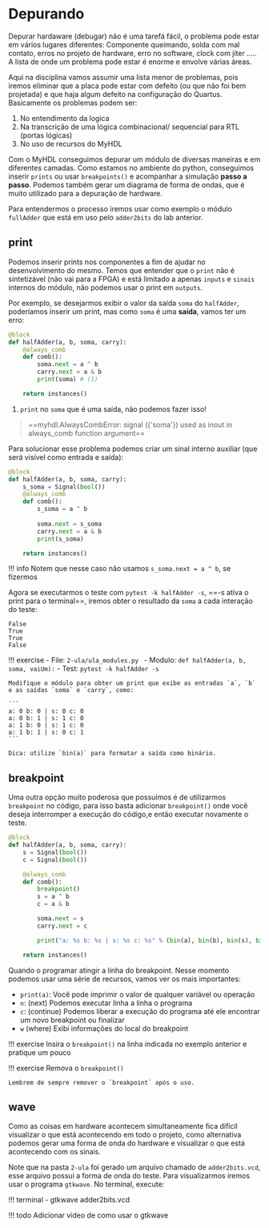 # Depurando

Depurar hardaware (debugar) não é uma tarefá fácil, o problema pode estar em vários lugares diferentes: Componente queimando, solda com mal contato, erros no projeto de hardware, erro no software, clock com jiter ..... A lista de onde um problema pode estar é enorme e envolve várias áreas. 

Aqui na disciplina vamos assumir uma lista menor de problemas, pois iremos eliminar que a placa pode estar com defeito (ou que não foi bem projetada) e que haja algum defeito na configuração do Quartus. Basicamente os problemas podem ser:

1. No entendimento da logica 
1. Na transcrição de uma lógica combinacional/ sequencial para RTL (portas lógicas)
1. No uso de recursos do MyHDL 

Com o MyHDL conseguimos depurar um módulo de diversas maneiras e em diferentes camadas. Como estamos no ambiente do python, conseguimos inserir `prints` ou usar `breakpoints()` e acompanhar a simulação **passo a passo**. Podemos também gerar um diagrama de forma de ondas, que é muito utilizado para a depuração de hardware.

Para entendermos o processo iremos usar como exemplo o módulo `fullAdder` que está em uso pelo `adder2bits` do lab anterior. 

## print

Podemos inserir prints nos componentes a fim de ajudar no desenvolvimento do mesmo. Temos que entender que o `print` não é sintetizável (não vai para a FPGA) e está limitado a apenas `inputs` e `sinais` internos do módulo, não podemos usar o print em `outputs`.

Por exemplo, se desejarmos exibir o valor da saída `soma` do `halfAdder`, poderíamos inserir um print, mas como `soma` é uma **saída**, vamos ter um erro:

``` py title="ula_modules.py" hl_lines="7"
@block
def halfAdder(a, b, soma, carry):
    @always_comb
    def comb():
        soma.next = a ^ b
        carry.next = a & b
        print(soma) # (1)

    return instances()
```

1. `print` no `soma` que é uma saída, não podemos fazer isso!

> ==myhdl.AlwaysCombError: signal ({'soma'}) used as inout in always_comb function argument==

Para solucionar esse problema podemos criar um sinal interno auxiliar (que será visível como entrada e saída):

``` py title="ula_modules.py" hl_lines="3 8"
@block
def halfAdder(a, b, soma, carry):
    s_soma = Signal(bool())
    @always_comb
    def comb():
        s_soma = a ^ b
        
        soma.next = s_soma
        carry.next = a & b
        print(s_soma)

    return instances()
```

!!! info
    Notem que nesse caso não usamos `s_soma.next = a ^ b`, se fizermos 

Agora se executarmos o teste com `pytest -k halfAdder -s`, ==-s ativa o print para o terminal==, iremos obter o resultado da `soma` a cada interação do teste:

```
False
True
True
False
```

!!! exercise
    - File: `2-ula/ula_modules.py `
    - Modulo: `def halfAdder(a, b, soma, vaiUm):`
    - Test: `pytest -k halfAdder -s`
 
    Modifique o módulo para obter um print que exibe as entradas `a`, `b` e as saídas `soma` e `carry`, como:
    
    ```
    a: 0 b: 0 | s: 0 c: 0
    a: 0 b: 1 | s: 1 c: 0
    a: 1 b: 0 | s: 1 c: 0
    a: 1 b: 1 | s: 0 c: 1
    ```
    
    Dica: utilize `bin(a)` para formatar a saída como binário.


## breakpoint

Uma outra opção muito poderosa que possuímos é de utilizarmos `breakpoint` no código, para isso basta adicionar `breakpoint()` onde você deseja interromper a execução do código,e então executar novamente o teste.

``` py hl_lines="8"
@block
def halfAdder(a, b, soma, carry):
    s = Signal(bool())
    c = Signal(bool())

    @always_comb
    def comb():
        breakpoint()
        s = a ^ b
        c = a & b

        soma.next = s
        carry.next = c

        print("a: %s b: %s | s: %s c: %s" % (bin(a), bin(b), bin(s), bin(c)))

    return instances()
```

Quando o programar atingir a linha do breakpoint. Nesse momento podemos usar uma série de recursos, vamos ver os mais importantes:

- `print(a)`: Você pode imprimir o valor de qualquer variável ou operação
- `n`: (next) Podemos executar linha a linha o programa
- `c`: (continue) Podemos liberar a execução do programa até ele encontrar um novo breakpoint ou finalizar
- `w` (where) Exibi informações do local do breakpoint

<script id="asciicast-Xvb0we1j1c4jHYpBAK5uHjViz" src="https://asciinema.org/a/Xvb0we1j1c4jHYpBAK5uHjViz.js" async></script>

!!! exercise
    Insira o `breakpoint()` na linha indicada no exemplo anterior e pratique um pouco

!!! exercise
    Remova o `breakpoint()` 
    
    Lembrem de sempre remover o `breakpoint` após o uso.

## wave 

Como as coisas em hardware acontecem simultaneamente fica difícil visualizar o que está acontecendo em todo o projeto, como alternativa podemos gerar uma forma de onda do hardware e visualizar o que está acontecendo com os sinais.

Note que na pasta `2-ula` foi gerado um arquivo chamado de `adder2bits.vcd`, esse arquivo possui a forma de onda do teste. Para visualizarmos iremos usar o programa `gtkwave`. No terminal, execute: 

!!! terminal
    - gtkwave adder2bits.vcd

!!! todo
    Adicionar vídeo de como usar o gtkwave
